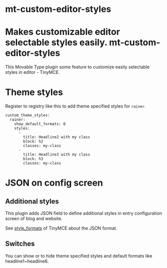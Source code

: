 mt-custom-editor-styles
=======================

Makes customizable editor selectable styles easily.
mt-custom-editor-styles
=======================

This Movable Type plugin some feature to customize easily selectable styles in editor - TinyMCE.

# Theme styles

Register to registry like this to add theme specified styles for `rainer`.

    custom_theme_styles:
      rainer:
        show_default_formats: 0
        styles:
          -
            title: Headline2 with my class
            block: h2
            classes: my-class
          -
            title: Headline3 with my class
            block: h3
            classes: my-class


# JSON on config screen

## Additional styles

This plugin adds JSON field to define additional styles in entry configuration screen of blog and website.

See [style_formats](http://www.tinymce.com/wiki.php/Configuration:style_formats) of TinyMCE about the JSON format.

## Switches

You can show or to hide theme specified styles and default formats like headline1~headline6.
